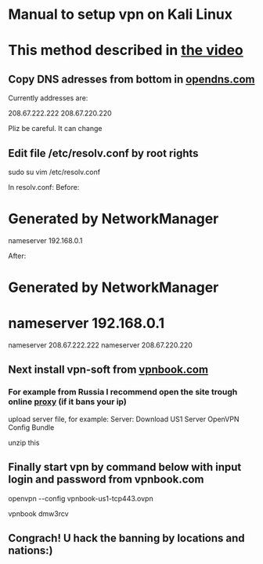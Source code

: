 # Manual to setup vpn on Kali Linux

# This method described in [the video](https://www.youtube.com/watch?v=q53n2ym_M4I)

## Copy DNS adresses from bottom in [opendns.com](https://www.opendns.com/)

Currently addresses are:

208.67.222.222
208.67.220.220

Pliz be careful. It can change

## Edit file /etc/resolv.conf by root rights

sudo su
vim /etc/resolv.conf

In resolv.conf:
Before:
# Generated by NetworkManager
nameserver 192.168.0.1

After:
# Generated by NetworkManager
# nameserver 192.168.0.1

nameserver 208.67.222.222
nameserver 208.67.220.220

## Next install vpn-soft from  [vpnbook.com](https://www.vpnbook.com/)

### For example from Russia I recommend open the site trough online [proxy](https://www.croxyproxy.com/) (if it bans your ip)

upload server file, for example:
Server: Download US1 Server OpenVPN Config Bundle

unzip this

## Finally start vpn by command below with input login and password from vpnbook.com 

openvpn --config vpnbook-us1-tcp443.ovpn

vpnbook
dmw3rcv

## Congrach! U hack the banning by locations and nations:)
